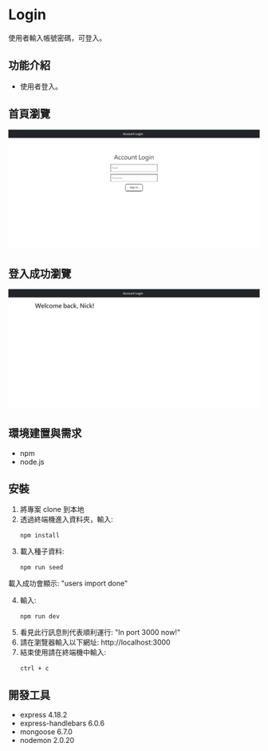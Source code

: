 # Login 

使用者輸入帳號密碼，可登入。

## 功能介紹
* 使用者登入。

## 首頁瀏覽

![](./image/index.png "Index  image.")

## 登入成功瀏覽

![](./image/welcome.png " welcome image.")


## 環境建置與需求 
* npm 
* node.js 

## 安裝
1. 將專案 clone 到本地
2. 透過終端機進入資料夾，輸入:
   ```
   npm install
   ```
3. 載入種子資料:
   ```
   npm run seed
   ```
  載入成功會顯示:
  "users import done"
  
4. 輸入:
   ```
   npm run dev
   ```
5. 看見此行訊息則代表順利運行:
   "In port 3000 now!"
6. 請在瀏覽器輸入以下網址:
   http://localhost:3000
7. 結束使用請在終端機中輸入:
   ```
   ctrl + c
   ```

## 開發工具

* express 4.18.2
* express-handlebars 6.0.6
* mongoose 6.7.0
* nodemon 2.0.20
